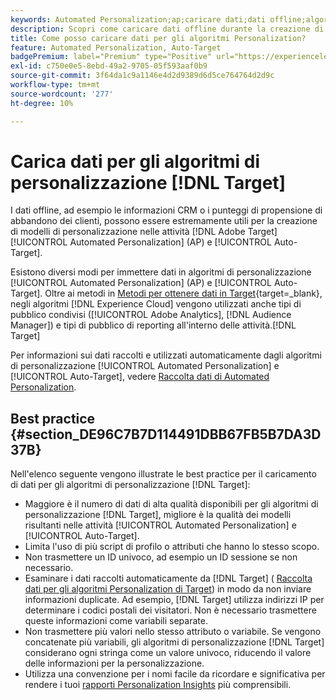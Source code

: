 ```yaml
---
keywords: Automated Personalization;ap;caricare dati;dati offline;algoritmo di personalizzazione;targeting automatico;targeting automatico;best practice
description: Scopri come caricare dati offline durante la creazione di modelli di personalizzazione in  [!DNL Adobe Target] [!UICONTROL Automated Personalization] (AP) e [!UICONTROL Auto-Target] attività.
title: Come posso caricare dati per gli algoritmi Personalization?
feature: Automated Personalization, Auto-Target
badgePremium: label="Premium" type="Positive" url="https://experienceleague.adobe.com/docs/target/using/introduction/intro.html?lang=en#premium newtab=true" tooltip="Scopri cosa è incluso in Target Premium."
exl-id: c750e0e5-8ebd-49a2-9705-05f593aaf0b9
source-git-commit: 3f64da1c9a1146e4d2d9389d6d5ce764764d2d9c
workflow-type: tm+mt
source-wordcount: '277'
ht-degree: 10%

---
```


# Carica dati per gli algoritmi di personalizzazione [!DNL Target]

I dati offline, ad esempio le informazioni CRM o i punteggi di propensione di abbandono dei clienti, possono essere estremamente utili per la creazione di modelli di personalizzazione nelle attività [!DNL Adobe Target] [!UICONTROL Automated Personalization] (AP) e [!UICONTROL Auto-Target].

Esistono diversi modi per immettere dati in algoritmi di personalizzazione [!UICONTROL Automated Personalization] (AP) e [!UICONTROL Auto-Target]. Oltre ai metodi in [Metodi per ottenere dati in Target](https://experienceleague.adobe.com/docs/target-dev/developer/implementation/methods/methods-to-get-data-into-target.html?lang=it){target=_blank}, negli algoritmi [!DNL Experience Cloud] vengono utilizzati anche tipi di pubblico condivisi ([!UICONTROL Adobe Analytics], [!DNL Audience Manager]) e tipi di pubblico di reporting all&#39;interno delle attività.[!DNL Target]

Per informazioni sui dati raccolti e utilizzati automaticamente dagli algoritmi di personalizzazione [!UICONTROL Automated Personalization] e [!UICONTROL Auto-Target], vedere [Raccolta dati di Automated Personalization](/help/main/c-activities/t-automated-personalization/ap-data.md).

## Best practice {#section_DE96C7B7D114491DBB67FB5B7DA3D37B}

Nell&#39;elenco seguente vengono illustrate le best practice per il caricamento di dati per gli algoritmi di personalizzazione [!DNL Target]:

* Maggiore è il numero di dati di alta qualità disponibili per gli algoritmi di personalizzazione [!DNL Target], migliore è la qualità dei modelli risultanti nelle attività [!UICONTROL Automated Personalization] e [!UICONTROL Auto-Target].
* Limita l&#39;uso di più script di profilo o attributi che hanno lo stesso scopo.
* Non trasmettere un ID univoco, ad esempio un ID sessione se non necessario.
* Esaminare i dati raccolti automaticamente da [!DNL Target] ( [Raccolta dati per gli algoritmi Personalization di Target](/help/main/c-activities/t-automated-personalization/ap-data.md)) in modo da non inviare informazioni duplicate. Ad esempio, [!DNL Target] utilizza indirizzi IP per determinare i codici postali dei visitatori. Non è necessario trasmettere queste informazioni come variabili separate.
* Non trasmettere più valori nello stesso attributo o variabile. Se vengono concatenate più variabili, gli algoritmi di personalizzazione [!DNL Target] considerano ogni stringa come un valore univoco, riducendo il valore delle informazioni per la personalizzazione.
* Utilizza una convenzione per i nomi facile da ricordare e significativa per rendere i tuoi [rapporti Personalization Insights](/help/main/c-reports/c-personalization-insights-reports/personalization-insights-reports.md#concept_A897070E1EDC403EB84CFB7A6ECAD767) più comprensibili.
